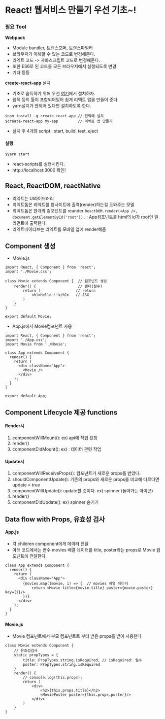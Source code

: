 # React! 웹서비스 만들기 우선 기초~!

### 필요 Tool
**Webpack**
- Module bundler, 트랜스포머, 트랜스파일러
- 브라우저가 이해할 수 있는 코드로 변경해준다.
- 리엑트 코드 -> 자바스크립트 코드로 변경해준다.
- 또한 ES6로 된 코드를 모든 브라우저에서 실행되도록 변경
- 기타 등등

**create-react-app** 설치
- 기초로 습득하기 위해 우선 [여기](https://github.com/facebookincubator/create-react-app)에서 설치하자.
- 웹팩 등의 툴이 포함되어있어 쉽게 리액트 앱을 만들어 준다.
- yarn설치가 안되어 있다면 설치하도록 한다.

```
$npm install -g create-react-app // 전역에 설치
$create-react-app my-app         // 리엑트 앱 만들기
```

- 설치 후 4개의 script : start, build, test, eject

#### 실행
```
$yarn start
```
- react-scripts를 실행시킨다.
- http://localhost:3000 확인!

## React, ReactDOM, reactNative
- 리엑트는 UI라이브러리
- 리엑트돔은 리엑트를 웹사이트에 출력(render)하는걸 도와주는 모델
 - 리엑트돔은 한개의 컴포넌트를 reander
 `ReactDOM.render(<App />, document.getElementById('root'));`
  : App컴포넌트를 html의 id가 root인 엘리먼트에 출력한다.
- 리엑트네이티브는 리엑트를 모바일 앱에 render해줌

## Component 생성
- Movie.js

```
import React, { Component } from 'react';
import './Movie.css';

class Movie extends Component {  // 컴포넌트 생성
    render() {                   // 렌더(필수)
        return (                // return
            <h1>Hello~!!</h1>   // JSX
        )
    }
}

export default Movie;
```

- App.js에서 Movie컴포넌트 사용
```
import React, { Component } from 'react';
import './App.css';
import Movie from './Movie';

class App extends Component {
  render() {
    return (
      <div className="App">
        <Movie />
      </div>
    );
  }
}

export default App;

```

## Component Lifecycle 제공 functions
#### Render시
1. componentWillMount(): ex) api에 작업 요청
2. render()
3. componentDidMount(): ex) : 데이터 관련 작업

#### Update시
1. componentWillReceiveProps(): 컴포넌트가 새로운 props를 받았다.
2. shouldComponentUpdate(): 기존의 props와 새로운 props를 비교해 다르다면 update = true
3. componentWillUpdate(): update할 것이다. ex) spinner (돌아가는 아이콘)
4. render()
5. componentDidUpdate(): ex) spinner 숨기기

## Data flow with Props, 유효성 검사
#### App.js
- 각 children component에게 데이터 전달
- 아래 코드에서는 변수 movies 배열 데이터를 title, poster라는 props로 Movie 컴포넌트에 전달한다.
```
class App extends Component {
  render() {
    return (
      <div className="App">
        {movies.map((movie, i) => {  // movies 배열 데이터
            return <Movie title={movie.title} poster={movie.poster} key={i}/>
        })}
      </div>
    );
  }
}

```
#### Movie.js
- Movie 컴포넌트에서 부모 컴포넌트로 부터 받은 props를 받아 사용한다
```
class Movie extends Component {
    // 유효성검사
    static propTypes = {
        title: PropTypes.string.isRequired, // isRequired: 필수
        poster: PropTypes.string.isRequired
    }
    render() {
        // console.log(this.props);
        return (
            <div>
                <h2>{this.props.title}</h2>
                <MoviePoster poster={this.props.poster}/>
            </div>
        )
    }
}
```
